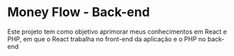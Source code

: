 # Money Flow - Back-end

Este projeto tem como objetivo aprimorar meus conhecimentos em React e PHP, em que o React trabalha no front-end da aplicação e o PHP no back-end